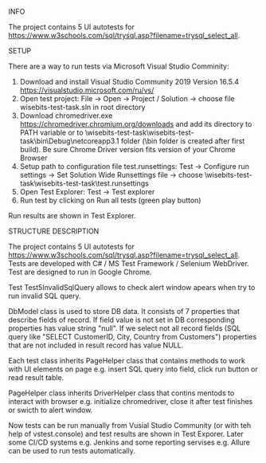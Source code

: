 INFO

The project contains 5 UI autotests for https://www.w3schools.com/sql/trysql.asp?filename=trysql_select_all.

SETUP

There are a way to run tests via Microsoft Visual Studio Comminity:

1. Download and install Visual Studio Community 2019 Version 16.5.4 https://visualstudio.microsoft.com/ru/vs/
2. Open test project: File -> Open -> Project / Solution -> choose file wisebits-test-task.sln in root directory 
3. Download chromedriver.exe https://chromedriver.chromium.org/downloads and add its directory to PATH variable or to \wisebits-test-task\wisebits-test-task\bin\Debug\netcoreapp3.1 folder (\bin folder is created after first build). Be sure Chrome Driver version fits version of your Chrome Browser
4. Setup path to configuration file test.runsettings: Test -> Configure run settings -> Set Solution Wide Runsettings file  -> choose \wisebits-test-task\wisebits-test-task\test.runsettings
5. Open Test Explorer: Test -> Test explorer
6. Run test by clicking on Run all tests (green play button)

Run results are shown in Test Explorer.

STRUCTURE DESCRIPTION

The project contains 5 UI autotests for https://www.w3schools.com/sql/trysql.asp?filename=trysql_select_all.
Tests are developed with C# / MS Test Framework / Selenium WebDriver.
Test are designed to run in Google Chrome.

Test Test5InvalidSqlQuery allows to check alert window apears when try to run invalid SQL query.

DbModel class is used to store DB data. It consists of 7 properties that describe fields of record. If field value is not set in DB corresponding properties has value string "null". If we select not all record fields (SQL query like "SELECT CustomerID, City, Country from Customers") properties that are not included in result record has value NULL.

Each test class inherits PageHelper class that contains methods to work with UI elements on page e.g. insert SQL query into field, click run button or read result table.

PageHelper class inherits DriverHelper class that contins mentods to interact with browser e.g. initialize chromedriver, close it after test finishes or swicth to alert window. 

Now tests can be run manually from Vusial Studio Community (or with teh help of vstest.console) and test results are shown in Test Exporer. Later some CI/CD systems e.g. Jenkins and some reporting servises e.g. Allure can be used to run tests automatically.
